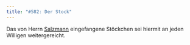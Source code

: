 ```yaml
---
title: "#582: Der Stock"
---
```


Das von Herrn <a href="http://www.el-egoiste.de/blog/2007/04/20/stockfisch/">Salzmann</a> eingefangene Stöckchen sei hiermit an jeden Willigen weitergereicht.
